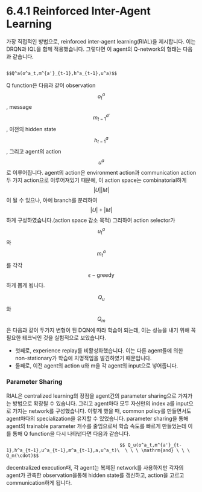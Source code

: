 # 6.4.1 Reinforced Inter-Agent Learning

가장 직접적인 방법으로, reinforced inter-agent learning\(RIAL\)을 제시합니다. 이는 DRQN과 IQL을 함께 적용했습니다. 그렇다면 이 agent의 Q-network의 형태는 다음과 같습니다. 

                                                                      $$Q^a(o^a_t,m^{a'}_{t-1},h^a_{t-1},u^a)$$

Q function은 다음과 같이 observation $$ o^a_t$$, message $$ m^{a'}_{t-1}$$, 이전의 hidden state $$h^a_{t-1}$$, 그리고 agent의 action $$u^a$$로 이루어집니다. agent의 action은 environment action과 communication action 두 가지 action으로 이루어져있기 때문에, 이 action space는 combinatorial하게 $$|U||M|$$이 될 수 있으나, 아예 branch를 분리하여 $$ |U|+|M|$$하게 구성하였습니다.\(action space 감소 목적\) 그리하여 action selector가 $$u^a_t$$와 $$m^a_t$$를 각각 $$ \epsilon - \mathrm{greedy}$$하게 뽑게 됩니다. 

$$ Q_u$$와 $$Q_m$$은 다음과 같이 두가지 변형이 된 DQN에 따라 학습이 되는데, 이는 성능을 내기 위해 꼭 필요한 테크닉인 것을 실험적으로 보았습니다.

* 첫째로, experience replay를 비활성화했습니다. 이는 다른 agent들에 의한 non-stationary가 학습에 치명적임을 발견하였기 때문입니다.
* 둘째로, 이전 agent의 action u와 m을 각 agent의 input으로 넣어줍니다.

### Parameter Sharing

RIAL은 centralized learning의 장점을 agent간의 parameter sharing으로 가져가는 방법으로 확장될 수 있습니다. 그리고 agent마다 모두 자신만의 index a를 input으로 가지는 network를 구성했습니다. 이렇게 했을 때, common policy를 만들면서도 agent마다의 specialization을 유지할 수 있었습니다. parameter sharing을 통해 agent의 trainable parameter 개수를 줄임으로써 학습 속도를 빠르게 만들었는데 이를 통해 Q function을 다시 나타낸다면 다음과 같습니다. 

                                              $$ Q_u(o^a_t,m^{a'}_{t-1},h^a_{t-1},u^a_{t-1},m^a_{t-1},a,u^a_t)\  \ \ \ \mathrm{and} \ \ \ Q_m(\cdot)$$

decentralized execution때, 각 agent는 복제된 network를 사용하지만 각자의 agent가 관측한 observation을통해 hidden state를 갱신하고, action을 고르고 communication하게 됩니다.


